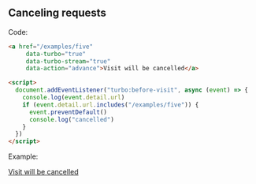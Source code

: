 
## Canceling requests

Code:

```html
<a href="/examples/five"
     data-turbo="true"
     data-turbo-stream="true"
     data-action="advance">Visit will be cancelled</a>

<script>
  document.addEventListener("turbo:before-visit", async (event) => {
    console.log(event.detail.url)
    if (event.detail.url.includes("/examples/five")) {
      event.preventDefault()
      console.log("cancelled")
    }
  })
</script>
```

Example:

<a href="/examples/five"
     data-turbo="true"
     data-turbo-stream="true"
     data-action="advance">Visit will be cancelled</a>

<script>
  document.addEventListener("turbo:before-visit", (event) => {
    console.log(event.detail.url)
    if (event.detail.url.includes("/examples/five")) {
      event.preventDefault()
      console.log("cancelled")
    }
  })
</script>
